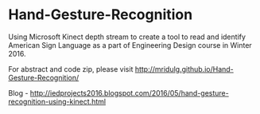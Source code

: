 
# Hand-Gesture-Recognition
Using Microsoft Kinect depth stream to create a tool to read and identify American Sign Language as a part of Engineering Design course in Winter 2016.

For abstract and code zip, please visit http://mridulg.github.io/Hand-Gesture-Recognition/

Blog - http://iedprojects2016.blogspot.com/2016/05/hand-gesture-recognition-using-kinect.html
